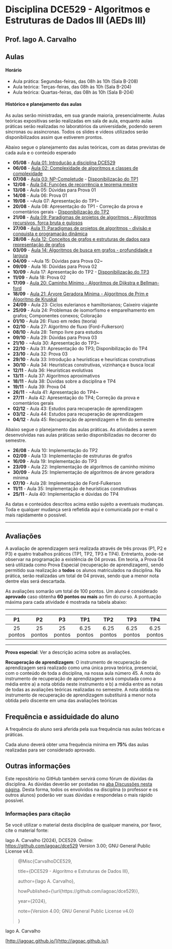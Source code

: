 # Disciplina DCE529 - Algoritmos e Estruturas de Dados III (AEDs III)

## Prof. Iago A. Carvalho

## Aulas

#### Horário

- Aula prática: Segundas-feiras, das 08h às 10h (Sala B-208)
- Aula teórica: Terças-feiras, das 08h às 10h (Sala B-204)
- Aula teórica: Quartas-feiras, das 08h às 10h (Sala B-204)

#### Histórico e planejamento das aulas

As aulas serão ministradas, em sua grande maioria, presencialmente. Aulas teóricas expositivas serão realizadas em sala de aula, enquanto aulas práticas serão realizadas no laboratórios da universidade, podendo serem síncronas ou assíncronas. Todos os slides e vídeos utilizados serão disponibilizados assim que estiverem prontos.  

Abaixo segue o planejamento das aulas teóricas, com as datas previstas de cada aula e o conteúdo esperado

-  **05/08** - [Aula 01: Introdução a disciplina DCE529](slides/aula_01.pdf)
-  **06/08** - [Aula 02: Complexidade de algoritmos e classes de complexidade](slides/aula_02.pdf)
-  **07/08** - [Aula 03: NP-Completude](slides/aula_03.pdf) - [Disponibilização do TP1](trabalhos_praticos/tp01/descricao.pdf)
-  **12/08** - [Aula 04: Funções de recorrência e teorema mestre](slides/aula_04.pdf)
-  **13/08** - Aula 05: Dúvidas para Prova 01
-  **14/08** - Aula 06: Prova 01
-  **19/08** - ~Aula 07: Apresentação do TP1~
-  **20/08** - Aula 08: Apresentação do TP1 - Correção da prova e comentários gerais - [Disponibilização do TP2](trabalhos_praticos/tp02/descricao.pdf)
-  **21/08** - [Aula 09: Paradigmas de projetos de algoritmos - Algoritmos recursivos, força bruta e gulosos](slides/aula_09.pdf)
-  **27/08** - [Aula 11: Paradigmas de projetos de algoritmos - divisão e conquista e programação dinâmica](slides/aula_11.pdf)
-  **28/08** - [Aula 12: Conceitos de grafos e estruturas de dados para representação de grafos](slides/aula_12.pdf)
-  **03/09** - [Aula 14: Algoritmos de busca em grafos - profundidade e largura](slides/aula_14.pdf)
-  **04/09** - ~Aula 15: Dúvidas para Prova 02~
-  **09/09** - Aula 16: Dúvidas para Prova 02
-  **10/09** - Aula 17: Apresentação do TP2 - [Disponibilização do TP3](trabalhos_praticos/tp03/descricao.pdf)
-  **11/09** - Aula 18: Prova 02
-  **17/09** - [Aula 20: Caminho Mínimo - Algoritmos de Dijkstra e Bellman-ford](slides/aula_20.pdf)
-  **18/09** - [Aula 21: Árvore Geradora Mínima - Algoritmos de Prim e Algoritmo de Kruskal](slides/aula_21.pdf)
-  **24/09** - Aula 23: Ciclos eulerianos e hamiltonianos; Caixeiro viajante
-  **25/09** - Aula 24: Problemas de isomorfismo e emparelhamento em grafos; Componentes conexos; Coloração
-  **01/10** - Aula 26: Fluxo em redes (teoria)
-  **02/10** - Aula 27: Algoritmo de fluxo (Ford-Fulkerson)
-  **08/10** - Aula 28: Tempo livre para estudos
-  **09/10** - Aula 29: Dúvidas para Prova 03
-  **21/10** - ~Aula 30: Apresentação do TP3~
-  **22/10** - Aula 31: Apresentação do TP3;  Disponibilização do TP4
-  **23/10** - Aula 32: Prova 03
-  **29/10** - Aula 33: Introdução a heurísticas e heurísticas construtivas
-  **30/10** - Aula 34: Heurísticas construtivas, vizinhança e busca local
-  **12/11** - Aula 36: Heurísticas evolutivas
-  **13/11** - Aula 37: Algoritmos aproximativos
-  **18/11** - Aula 38: Dúvidas sobre a disciplina e TP4
-  **19/11** - Aula 39: Prova 04
-  **26/11** - ~Aula 41: Apresentação do TP4~
-  **27/11** - Aula 42: Apresentação do TP4; Correção da prova e comentários gerais
-  **02/12** - Aula 43: Estudos para recuperação de aprendizagem
-  **03/12** - Aula 44: Estudos para recuperação de aprendizagem
-  **04/12** - Aula 45: Recuperação de aprendizagem e fim do semestre

Abaixo segue o planejamento das aulas práticas. As atividades a serem desenvolvidas nas aulas práticas serão disponibilizadas no decorrer do semestre.

-  **26/08** - Aula 10: Implementação do TP2
-  **02/09** - Aula 13: Implementação de estruturas de grafos
-  **16/09** - Aula 19: Implementação do TP3
-  **23/09** - Aula 22: Implementação de algoritmos de caminho mínimo
-  **30/09** - Aula 25: Implementação de algoritmos de árvore geradora mínima
-  **07/10** - Aula 28: Implementação de Ford-Fulkerson
-  **11/11** - Aula 35: Implementação de heurísticas construtivas
-  **25/11** - Aula 40: Implementação e dúvidas do TP4

As datas e conteúdos descritos acima estão sujeito a eventuais mudanças. Toda e qualquer mudança será refletida aqui e comunicada por e-mail o mais rapidamente o possível.

---

## Avaliações

A avaliação de aprendizagem será realizada através de três provas (P1, P2 e P3) e quatro trabalhos práticos (TP1, TP2, TP3 e TP4). Entretanto, pode-se observar na programação a existência de 04 provas. Em teoria, a Prova 04 será utilizada como Prova Especial (recuperação de aprendizagem), sendo permitido sua realização a **todos** os alunos matriculados na disciplina. Na prática, serão realizadas um total de 04 provas, sendo que a menor nota dentre elas será descartada.
  
As avaliações somarão um total de 100 pontos. Um aluno é considerado **aprovado** caso obtenha **60 pontos ou mais** ao fim do curso. A pontuação máxima para cada atividade é mostrada na tabela abaixo:

---

| P1 | P2 | P3 | TP1 | TP2 | TP3 | TP4 |
| :------------: | :------------: | :------------: | :------------: | :------------: | :------------: | :------------: |
| 25 pontos | 25 pontos | 25 pontos | 6.25 pontos | 6.25 pontos | 6.25 pontos | 6.25 pontos|

---

**Prova especial**: Ver a descrição acima sobre as avaliações.

**Recuperação de aprendizagem**: O instrumento de recuperação de aprendizagem será realizado como uma única prova teórica, presencial, com o conteúdo de toda a disciplina, na nossa aula número 45. A nota do instrumento de recuperação de aprendizagem será computada como a média entre a) a nota obtida neste instrumento e b) a média entre as notas de todas as avaliações teóricas realizadas no semestre. A nota obtida no instrumento de recuperação de aprendizagem substituirá a menor nota obtida pelo discente em uma das avaliações teóricas

## Frequência e assiduidade do aluno

A frequência do aluno será aferida pela sua frequência nas aulas teóricas e práticas.

Cada aluno deverá obter uma frequência mínima em **75%** das aulas realizadas para ser considerado aprovado.



## Outras informações

Este repositório no GitHub também servirá como fórum de dúvidas da disciplina. As dúvidas deverão ser postadas na [aba Discussões nesta página](https://github.com/iagoac/dce529/discussions). Desta forma, todos os envolvidos na disciplina (o professor e os outros alunos) poderão ver suas dúvidas e respondelas o mais rápido possível.

### Informações para citação

  

Se você utilizar o material desta disciplina de qualquer maneira, por favor, cite o material fonte:

  

Iago A. Carvalho (2024), DCE529. Online: https://github.com/iagoac/dce529 Version 3.00; GNU General Public License v4.0.

  
  

> @Misc{CarvalhoDCE529,
>
> title={DCE529 - Algoritmo e Estruturas de Dados III},
>
> author={Iago A. Carvalho},
>
> howPublished={\url{https&#58;//github\.com/iagoac/dce529}},
>
> year={2024},
> 
> note={Version 4.00; GNU General Public License v4.0}
>
> }


Iago A. Carvalho

[http://iagoac.github.io/](http://iagoac.github.io/)
